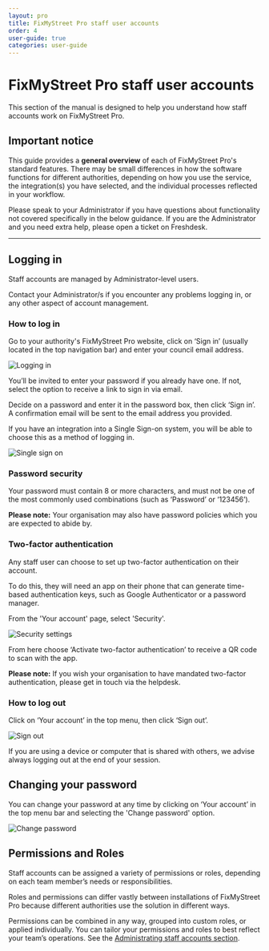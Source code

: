 ```yaml
---
layout: pro
title: FixMyStreet Pro staff user accounts
order: 4
user-guide: true
categories: user-guide
---
```


# FixMyStreet Pro staff user accounts

This section of the manual is designed to help you understand how staff accounts work on FixMyStreet Pro.

## Important notice

This guide provides a **general overview** of each of FixMyStreet Pro's standard features. There may be small differences in how the software functions for different authorities, depending on how you use the service, the integration(s) you have selected, and the individual processes reflected in your workflow.

Please speak to your Administrator if you have questions about functionality not covered specifically in the below guidance. If you are the Administrator and you need extra help, please open a ticket on Freshdesk.

***

## Logging in

Staff accounts are managed by Administrator-level users.

Contact your Administrator/s if you encounter any problems logging in, or any other aspect of account management.

### How to log in

Go to your authority's FixMyStreet Pro website, click on ‘Sign in’ (usually located in the top navigation bar) and enter your council email address.

<img alt="Logging in" src="/assets/img/pro-user-guide/signing-in-link.png" class="admin-screenshot" />

You’ll be invited to enter your password if you already have one. If not, select the option to receive a link to sign in via email.

Decide on a password and enter it in the password box, then click ‘Sign in’. A confirmation email will be sent to the email address you provided.

If you have an integration into a Single Sign-on system, you will be able to choose this as a method of logging in.

<img alt="Single sign on" src="/assets/img/pro-user-guide/signing-in-sso.jpeg" class="admin-screenshot" />

### Password security

Your password must contain 8 or more characters, and must not be one of the most commonly used combinations (such as ‘Password’ or ‘123456’).

**Please note:** Your organisation may also have password policies which you are expected to abide by.

### Two-factor authentication

Any staff user can choose to set up two-factor authentication on their account.

To do this, they will need an app on their phone that can generate time-based authentication keys, such as Google Authenticator or a password manager.

From the 'Your account' page, select 'Security'.

<img alt="Security settings" src="/assets/img/ww-user-guide/WasteWorks%20security%20settings.png" class="admin-screenshot" />

From here choose ‘Activate two-factor authentication’ to receive a QR code to scan with the app.

**Please note:** If you wish your organisation to have mandated two-factor authentication, please get in touch via the helpdesk.

### How to log out

Click on ‘Your account’ in the top menu, then click ‘Sign out’.

<img alt="Sign out" src="/assets/img/ww-user-guide/WasteWorks%20sign%20out.png" class="admin-screenshot" />

If you are using a device or computer that is shared with others, we advise always logging out at the end of your session.

## Changing your password

You can change your password at any time by clicking on ‘Your account’ in the top menu bar and selecting the 'Change password' option.

<img alt="Change password" src="/assets/img/ww-user-guide/WasteWorks%20change%20password.png" class="admin-screenshot" />

## Permissions and Roles

Staff accounts can be assigned a variety of permissions or roles, depending on each team member’s needs or responsibilities.

Roles and permissions can differ vastly between installations of FixMyStreet Pro because different authorities use the solution in different ways.

Permissions can be combined in any way, grouped into custom roles, or applied individually. You can tailor your permissions and roles to best reflect your team’s operations. See the <a href="https://www.fixmystreet.com/pro-manual/admin-tasks/#adminstrating-staff-accounts"> Administrating staff accounts section</a>.

